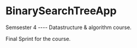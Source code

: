 # BinarySearchTreeApp

Semsester 4 ---- Datastructure & algorithm course.

Final Sprint for the course.
